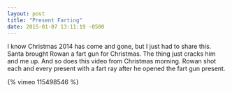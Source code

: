 ```yaml
---
layout: post
title: "Present Farting"
date: 2015-01-07 13:11:19 -0500
---
```

I know Christmas 2014 has come and gone, but I just had to share this. Santa brought Rowan a fart gun for Christmas. The thing just cracks him and me up. And so does this video from Christmas morning. Rowan shot each and every present with a fart ray after he opened the fart gun present.

{% vimeo 115498546 %}
